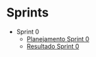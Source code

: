 # Sprints

- Sprint 0
    - [Planejamento Sprint 0](Sprints/planning/sprint0.md)
    - [Resultado Sprint 0](Sprints/results/sprint0.md)